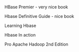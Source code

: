 HBase Premier - very nice book

Hbase Definitive Guide - nice book

Learning Hbase

Hbase In action

Pro Apache Hadoop 2nd Edition

